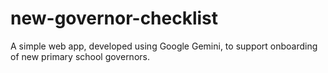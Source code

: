 # new-governor-checklist
A simple web app, developed using Google Gemini, to support onboarding of new primary school governors.
